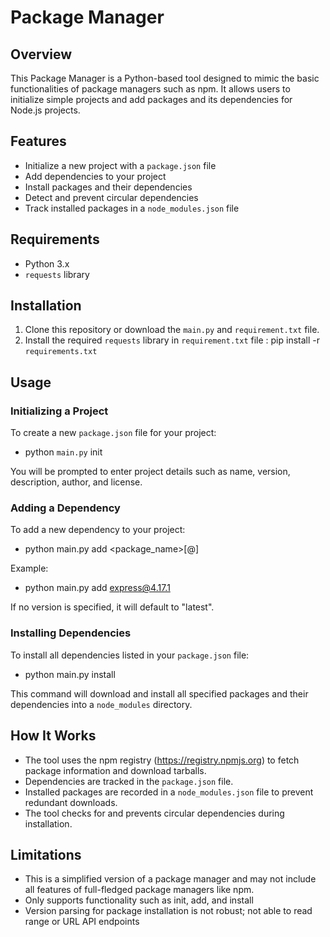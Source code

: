 # Package Manager

## Overview

This Package Manager is a Python-based tool designed to mimic the basic functionalities of package managers such as npm. It allows users to initialize simple projects and add packages and its dependencies for Node.js projects.

## Features

- Initialize a new project with a `package.json` file
- Add dependencies to your project
- Install packages and their dependencies
- Detect and prevent circular dependencies
- Track installed packages in a `node_modules.json` file

## Requirements

- Python 3.x
- `requests` library

## Installation

1. Clone this repository or download the `main.py` and `requirement.txt` file.
2. Install the required `requests` library in `requirement.txt` file : pip install -r `requirements.txt`

## Usage

### Initializing a Project

To create a new `package.json` file for your project:

- python `main.py` init

You will be prompted to enter project details such as name, version, description, author, and license.

### Adding a Dependency

To add a new dependency to your project:

- python main.py add <package_name>[@<version>]

Example: 

- python main.py add express@4.17.1

If no version is specified, it will default to "latest".

### Installing Dependencies

To install all dependencies listed in your `package.json` file:

- python main.py install 

This command will download and install all specified packages and their dependencies into a `node_modules` directory.

## How It Works

- The tool uses the npm registry (https://registry.npmjs.org) to fetch package information and download tarballs.
- Dependencies are tracked in the `package.json` file.
- Installed packages are recorded in a `node_modules.json` file to prevent redundant downloads.
- The tool checks for and prevents circular dependencies during installation.

## Limitations

- This is a simplified version of a package manager and may not include all features of full-fledged package managers like npm.
- Only supports functionality such as init, add, and install
- Version parsing for package installation is not robust; not able to read range or URL API endpoints



